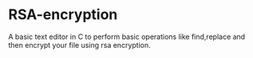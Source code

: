 # RSA-encryption
A basic text editor in C to perform basic operations like find,replace and then encrypt your file using rsa encryption.
